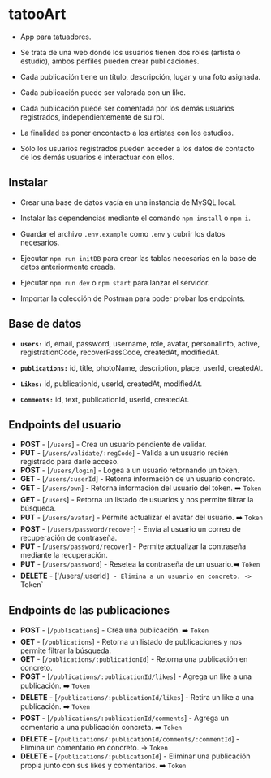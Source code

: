 # tatooArt

- App para tatuadores.

- Se trata de una web donde los usuarios tienen dos roles (artista o estudio), ambos perfiles pueden crear publicaciones.

- Cada publicación tiene un título, descripción, lugar y una foto asignada.

- Cada publicación puede ser valorada con un like.

- Cada publicación puede ser comentada por los demás usuarios registrados, independientemente de su rol.

- La finalidad es poner encontacto a los artistas con los estudios.

- Sólo los usuarios registrados pueden acceder a los datos de contacto de los demás usuarios e interactuar con ellos.

## Instalar

- Crear una base de datos vacía en una instancia de MySQL local.

- Instalar las dependencias mediante el comando `npm install` o `npm i`.

- Guardar el archivo `.env.example` como `.env` y cubrir los datos necesarios.

- Ejecutar `npm run initDB` para crear las tablas necesarias en la base de datos anteriormente creada.

- Ejecutar `npm run dev` o `npm start` para lanzar el servidor.

- Importar la colección de Postman para poder probar los endpoints.

## Base de datos

- **`users:`** id, email, password, username, role, avatar, personalInfo, active, registrationCode, recoverPassCode, createdAt, modifiedAt.

- **`publications:`** id, title, photoName, description, place, userId, createdAt.

- **`Likes:`** id, publicationId, userId, createdAt, modifiedAt.

- **`Comments:`** id, text, publicationId, userId, createdAt.

## Endpoints del usuario

- **POST** - [`/users`] - Crea un usuario pendiente de validar.
- **PUT** - [`/users/validate/:regCode`] - Valida a un usuario recién registrado para darle acceso.
- **POST** - [`/users/login`] - Logea a un usuario retornando un token.
- **GET** - [`/users/:userId`] - Retorna información de un usuario concreto.
- **GET** - [`/users/own`] - Retorna información del usuario del token. ➡️ `Token`
- **GET** - [`/users`] - Retorna un listado de usuarios y nos permite filtrar la búsqueda.
- **PUT** - [`/users/avatar`] - Permite actualizar el avatar del usuario. ➡️ `Token`
- **POST** - [`/users/password/recover`] - Envía al usuario un correo de recuperación de contraseña.
- **PUT** - [`/users/password/recover`] - Permite actualizar la contraseña mediante la recuperación.
- **PUT** - [`/users/password`] - Resetea la contraseña de un usuario.➡️ `Token`
- **DELETE** - ['/users/:userId`] - Elimina a un usuario en concreto. -> `Token`

## Endpoints de las publicaciones

- **POST** - [`/publications`] - Crea una publicación. ➡️ `Token`
- **GET** - [`/publications`] - Retorna un listado de publicaciones y nos permite filtrar la búsqueda.
- **GET** - [`/publications/:publicationId`] - Retorna una publicación en concreto.
- **POST** - [`/publications/:publicationId/likes`] - Agrega un like a una publicación. ➡️ `Token`
- **DELETE** - [`/publications/:publicationId/likes`] - Retira un like a una publicación. ➡️ `Token`
- **POST** - [`/publications/:publicationId/comments`] - Agrega un comentario a una publicación concreta. ➡️ `Token`
- **DELETE** - [`/publications/:publicationId/comments/:commentId`] - Elimina un comentario en concreto. -> `Token`
- **DELETE** - [`/publications/:publicationId`] - Eliminar una publicación propia junto con sus likes y comentarios. ➡️ `Token`
